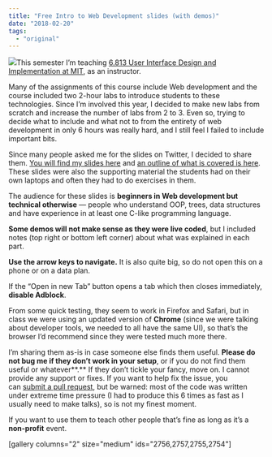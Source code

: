```yaml
---
title: "Free Intro to Web Development slides (with demos)"
date: "2018-02-20"
tags:
  - "original"
---
```


[![](images/Screen-Shot-2018-02-19-at-22.57.12-300x211.png)](https://projects.verou.me/talks/intro/)This semester I’m teaching [6.813 User Interface Design and Implementation at MIT](http://web.mit.edu/6.813/www/sp18/), as an instructor.

Many of the assignments of this course include Web development and the course included two 2-hour labs to introduce students to these technologies. Since I’m involved this year, I decided to make new labs from scratch and increase the number of labs from 2 to 3. Even so, trying to decide what to include and what not to from the entirety of web development in only 6 hours was really hard, and I still feel I failed to include important bits.

Since many people asked me for the slides on Twitter, I decided to share them. [You will find my slides here](https://projects.verou.me/talks/intro/) and [an outline of what is covered is here](http://web.mit.edu/6.813/www/sp18/labs/). These slides were also the supporting material the students had on their own laptops and often they had to do exercises in them.

The audience for these slides is **beginners in Web development but technical otherwise** — people who understand OOP, trees, data structures and have experience in at least one C-like programming language.

**Some demos will not make sense as they were live coded**, but I included notes (top right or bottom left corner) about what was explained in each part.

**Use the arrow keys to navigate.** It is also quite big, so do not open this on a phone or on a data plan.

If the “Open in new Tab” button opens a tab which then closes immediately, **disable Adblock**.

From some quick testing, they seem to work in Firefox and Safari, but in class we were using an updated version of **Chrome** (since we were talking about developer tools, we needed to all have the same UI), so that’s the browser I’d recommend since they were tested much more there.

I’m sharing them as-is in case someone else finds them useful. **Please do not bug me if they don’t work in your setup**, or if you do not find them useful or whatever**.** If they don’t tickle your fancy, move on. I cannot provide any support or fixes. If you want to help fix the issue, you can [submit a pull request](https://github.com/leaverou/talks), but be warned: most of the code was written under extreme time pressure (I had to produce this 6 times as fast as I usually need to make talks), so is not my finest moment.

If you want to use them to teach other people that’s fine as long as it’s a **non-profit** event.

\[gallery columns="2" size="medium" ids="2756,2757,2755,2754"\]
